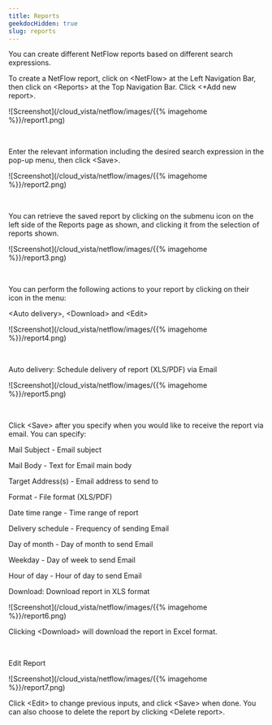 ```yaml
---
title: Reports
geekdocHidden: true
slug: reports
---
```


You can create different NetFlow reports based on different search expressions.

To create a NetFlow report, click on \<NetFlow> at the Left Navigation Bar, then click on \<Reports> at the Top Navigation Bar. Click <+Add new report>.

![Screenshot](/cloud_vista/netflow/images/{{% imagehome %}}/report1.png)

&nbsp;

Enter the relevant information including the desired search expression in the pop-up menu, then click \<Save>.

![Screenshot](/cloud_vista/netflow/images/{{% imagehome %}}/report2.png)

&nbsp;

You can retrieve the saved report by clicking on the submenu icon on the left side of the Reports page as shown, and clicking it from the selection of reports shown.

![Screenshot](/cloud_vista/netflow/images/{{% imagehome %}}/report3.png)

&nbsp;

You can perform the following actions to your report by clicking on their icon in the menu: 

\<Auto delivery>, \<Download> and \<Edit>

![Screenshot](/cloud_vista/netflow/images/{{% imagehome %}}/report4.png)

&nbsp;

Auto delivery: Schedule delivery of report (XLS/PDF) via Email 

![Screenshot](/cloud_vista/netflow/images/{{% imagehome %}}/report5.png)

&nbsp;

Click \<Save> after you specify when you would like to receive the report via email. You can specify:

Mail Subject - Email subject

Mail Body - Text for Email main body

Target Address(s)	- Email address to send to

Format - File format (XLS/PDF)

Date time range - Time range of report

Delivery schedule - Frequency of sending Email 

Day of month - Day of month to send Email

Weekday - Day of week to send Email

Hour of day - Hour of day to send Email

Download: Download report in XLS format 

![Screenshot](/cloud_vista/netflow/images/{{% imagehome %}}/report6.png)

Clicking \<Download> will download the report in Excel format.

&nbsp;

Edit Report

![Screenshot](/cloud_vista/netflow/images/{{% imagehome %}}/report7.png)

Click \<Edit> to change previous inputs, and click \<Save> when done. You can also choose to delete the report by clicking \<Delete report>. 